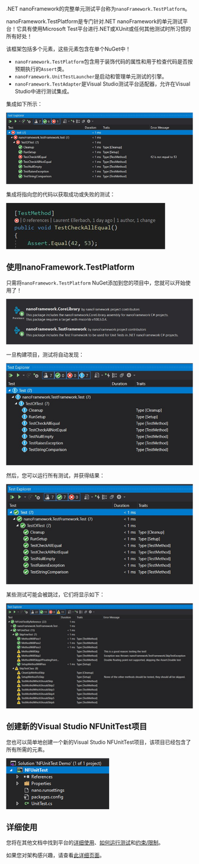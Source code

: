 .NET nanoFramework的完整单元测试平台称为`nanoFramework.TestPlatform`。

nanoFramework.TestPlatform是专门针对.NET nanoFramework的单元测试平台！它具有使用Microsoft Test平台进行.NET或XUnit或任何其他测试时所习惯的所有好处！

该框架包括多个元素，这些元素包含在单个NuGet中！

- `nanoFramework.TestPlatform`包含用于装饰代码的属性和用于检查代码是否按预期执行的`Assert`类。
- `nanoFramework.UnitTestLauncher`是启动和管理单元测试的引擎。
- `nanoFramework.TestAdapter`是Visual Studio测试平台适配器，允许在Visual Studio中进行测试集成。

集成如下所示：

![test integration](../../images/test-integration-vs.jpg)

集成将指向您的代码以获取成功或失败的测试：

![test integration failed](../../images/test-integration-vs-failed.jpg)

## 使用nanoFramework.TestPlatform

只需将`nanoFramework.TestPlatform` NuGet添加到您的项目中，您就可以开始使用了！

![test NuGet](../../images/test-nuget-test-framework.jpg)

一旦构建项目，测试将自动发现：

![test discovered](../../images/test-discovered.jpg)

然后，您可以运行所有测试，并获得结果：

![test success](../../images/test-success.jpg)

某些测试可能会被跳过，它们将显示如下：

![test skipped](../../images/test-skipped.jpg)

## 创建新的Visual Studio NFUnitTest项目

您也可以简单地创建一个新的Visual Studio NFUnitTest项目，该项目已经包含了所有所需的元素。

![test VS project](../../images/test-project-template.png)

## 详细使用

您将在其他文档中找到平台的[详细使用](using-test-platform.md)、[如何运行测试](running-tests.md)和[约束/限制](constraints-limitations.md)。

如果您对架构感兴趣，请查看[此详细页面](../architecture/unit-test.md)。